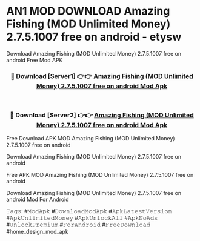 # AN1 MOD DOWNLOAD Amazing Fishing (MOD Unlimited Money) 2.7.5.1007 free on android - etysw
Download Amazing Fishing (MOD Unlimited Money) 2.7.5.1007 free on android Free Mod APK

<div align="center">
<h3>🔴 Download [Server1] 👉👉 <a href="https://apk-comot.site?title=Amazing_Fishing_(MOD_Unlimited_Money)_2.7.5.1007_free_on_android">Amazing Fishing (MOD Unlimited Money) 2.7.5.1007 free on android Mod Apk</a></h3><br>

<h3>🔴 Download [Server2] 👉👉 <a href="https://apk-comot.site?title=Amazing_Fishing_(MOD_Unlimited_Money)_2.7.5.1007_free_on_android">Amazing Fishing (MOD Unlimited Money) 2.7.5.1007 free on android Mod Apk</a></h3>
</div>


Free Download APK MOD Amazing Fishing (MOD Unlimited Money) 2.7.5.1007 free on android

Download Amazing Fishing (MOD Unlimited Money) 2.7.5.1007 free on android 

Free APK MOD Amazing Fishing (MOD Unlimited Money) 2.7.5.1007 free on android 

Download Amazing Fishing (MOD Unlimited Money) 2.7.5.1007 free on android Mod For Android

𝚃𝚊𝚐𝚜: #𝙼𝚘𝚍𝙰𝚙𝚔 #𝙳𝚘𝚠𝚗𝚕𝚘𝚊𝚍𝙼𝚘𝚍𝙰𝚙𝚔 #𝙰𝚙𝚔𝙻𝚊𝚝𝚎𝚜𝚝𝚅𝚎𝚛𝚜𝚒𝚘𝚗 #𝙰𝚙𝚔𝚄𝚗𝚕𝚒𝚖𝚒𝚝𝚎𝚍𝙼𝚘𝚗𝚎𝚢 #𝙰𝚙𝚔𝚄𝚗𝚕𝚘𝚌𝚔𝙰𝚕𝚕 #𝙰𝚙𝚔𝙽𝚘𝙰𝚍𝚜 #𝚄𝚗𝚕𝚘𝚌𝚔𝙿𝚛𝚎𝚖𝚒𝚞𝚖 #𝙵𝚘𝚛𝙰𝚗𝚍𝚛𝚘𝚒𝚍 #𝙵𝚛𝚎𝚎𝙳𝚘𝚠𝚗𝚕𝚘𝚊𝚍 #home_design_mod_apk
